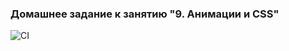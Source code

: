 ### Домашнее задание к занятию "9. Анимации и CSS"

![CI](https://github.com/DedMaier/ahj-homeworks-anim/actions/workflows/ci.yml/badge.svg)

<!-- ### Ссылка на [github-pages](https://dedmaier.github.io/ahj-homeworks-anim/) -->